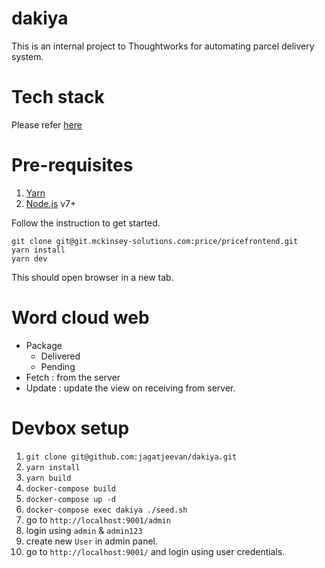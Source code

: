 # dakiya
This is an internal project to Thoughtworks for automating parcel delivery system.

# Tech stack
Please refer [here](https://github.com/jagatjeevan/react-setup/)

# Pre-requisites
1. [Yarn](https://yarnpkg.com/lang/en/docs/install/)
2. [Node.js](https://nodejs.org/) v7+

Follow the instruction to get started.
```
git clone git@git.mckinsey-solutions.com:price/pricefrontend.git
yarn install
yarn dev
```

This should open browser in a new tab.

# Word cloud web
- Package
  - Delivered
  - Pending
- Fetch : from the server
- Update : update the view on receiving from server.

# Devbox setup
1. `git clone git@github.com:jagatjeevan/dakiya.git`
2. `yarn install`
3. `yarn build`
4. `docker-compose build`
5. `docker-compose up -d`
6. `docker-compose exec dakiya ./seed.sh`
7. go to `http://localhost:9001/admin`
8. login using `admin` & `admin123`
9. create new `User` in admin panel.
10. go to `http://localhost:9001/` and login using user credentials. 

